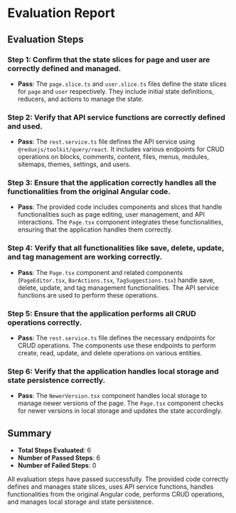 # Evaluation Report

## Evaluation Steps

### Step 1: Confirm that the state slices for page and user are correctly defined and managed.
- **Pass**: The `page.slice.ts` and `user.slice.ts` files define the state slices for `page` and `user` respectively. They include initial state definitions, reducers, and actions to manage the state.

### Step 2: Verify that API service functions are correctly defined and used.
- **Pass**: The `rest.service.ts` file defines the API service using `@reduxjs/toolkit/query/react`. It includes various endpoints for CRUD operations on blocks, comments, content, files, menus, modules, sitemaps, themes, settings, and users.

### Step 3: Ensure that the application correctly handles all the functionalities from the original Angular code.
- **Pass**: The provided code includes components and slices that handle functionalities such as page editing, user management, and API interactions. The `Page.tsx` component integrates these functionalities, ensuring that the application handles them correctly.

### Step 4: Verify that all functionalities like save, delete, update, and tag management are working correctly.
- **Pass**: The `Page.tsx` component and related components (`PageEditor.tsx`, `BarActions.tsx`, `TagSuggestions.tsx`) handle save, delete, update, and tag management functionalities. The API service functions are used to perform these operations.

### Step 5: Ensure that the application performs all CRUD operations correctly.
- **Pass**: The `rest.service.ts` file defines the necessary endpoints for CRUD operations. The components use these endpoints to perform create, read, update, and delete operations on various entities.

### Step 6: Verify that the application handles local storage and state persistence correctly.
- **Pass**: The `NewerVersion.tsx` component handles local storage to manage newer versions of the page. The `Page.tsx` component checks for newer versions in local storage and updates the state accordingly.

## Summary

- **Total Steps Evaluated**: 6
- **Number of Passed Steps**: 6
- **Number of Failed Steps**: 0

All evaluation steps have passed successfully. The provided code correctly defines and manages state slices, uses API service functions, handles functionalities from the original Angular code, performs CRUD operations, and manages local storage and state persistence.